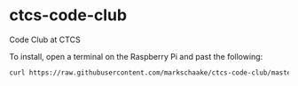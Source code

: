 # ctcs-code-club
Code Club at CTCS

To install, open a terminal on the Raspberry Pi and past the following:

```bash
curl https://raw.githubusercontent.com/markschaake/ctcs-code-club/master/scripts/update.sh | sh
```
